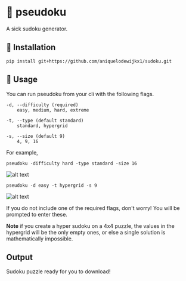 # 🍙 pseudoku
A sick sudoku generator.

## 🥢 Installation
```
pip install git+https://github.com/aniquelodewijkx1/sudoku.git
```

## 🍣 Usage
 You can run pseudoku from your cli with the following flags.
    
    -d, --difficulty (required)
        easy, medium, hard, extreme

    -t, --type (default standard)
        standard, hypergrid

    -s, --size (default 9)
        4, 9, 16

For example, 
```
pseudoku -difficulty hard -type standard -size 16
```
![alt text](https://https://github.com/aniquelodewijkx1/pseudoku/blob/main/images/hyper_easy_9x9.png)
```
pseudoku -d easy -t hypergrid -s 9
```
![alt text](https://github.com/aniquelodewijkx/pseudoku/blob/main/images/hyper_easy_9x9.png)

If you do not include one of the required flags, don't worry! You will be prompted to enter these.

**Note** if you create a hyper sudoku on a 4x4 puzzle, the values in the hypergrid will be the only empty ones,
or else a single solution is mathematically impossible. 

## Output
Sudoku puzzle ready for you to download!
